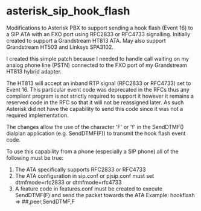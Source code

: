 # asterisk_sip_hook_flash
Modifications to Asterisk PBX to support sending a hook flash (Event 16) to a SIP ATA with an FXO port using RFC2833 or RFC4733 signalling.  Initially created to support a Grandstream HT813 ATA.  May also support Grandstream HT503 and Linksys SPA3102.

I created this simple patch because I needed to handle call waiting on my analog phone line (PSTN) connected to the FXO port of my Grandstream HT813 hybrid adapter.

The HT813 will accept an inband RTP signal (RFC2833 or RFC4733) set to Event 16.  This particular event code was deprecated in the RFCs thus any compliant program is not strictly required to support it however it remains a reserved code in the RFC so that it will not be reassigned later.  As such Asterisk did not have the capability to send this code since it was not a required implementation.

The changes allow the use of the character 'F' or 'f' in the SendDTMF() dialplan application (e.g. SendDTMF(F)) to transmit the hook flash event code.

To use this capability from a phone (especially a SIP phone) all of the following must be true:
1.  The ATA specifically supports RFC2833 or RFC4733
2.  The ATA configuration in sip.conf or pjsip.conf must set dtmfmode=rfc2833 or dtmfmode=rfc4733
3.  A feature code in features.conf must be created to execute SendDTMF(F) and send the packet towards the ATA
    Example:  hookflash => ##,peer,SendDTMF,F
    
